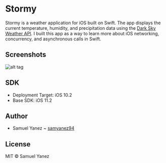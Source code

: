 # Stormy
Stormy is a weather application for iOS built on Swift. The app displays the current temperature, humidity, and precipitation data using the [Dark Sky Weather API](https://darksky.net/dev). I built this app as a way to learn more about iOS networking, concurrency, and asynchronous calls in Swift.

## Screenshots

![alt tag](https://i.imgur.com/jpng1Hy.jpg)

## SDK

- Deployment Target: iOS 10.2
- Base SDK: iOS 11.2

## Author

* Samuel Yanez ~ [samyanez94](https://github.com/samyanez94)

## License

MIT © Samuel Yanez
